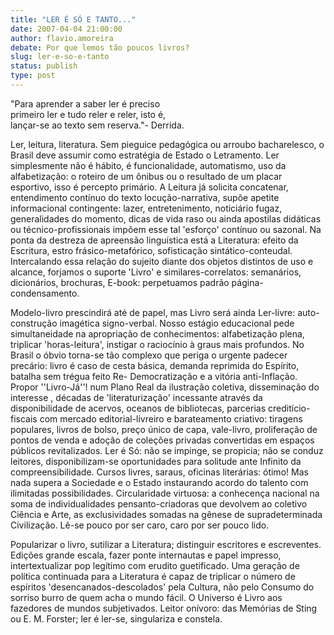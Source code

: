 ```yaml
---
title: "LER É SÓ E TANTO..."
date: 2007-04-04 21:00:00
author: flavio.amoreira
debate: Por que lemos tão poucos livros?
slug: ler-e-so-e-tanto
status: publish 
type: post
---
```


"Para aprender a saber ler é preciso   
primeiro ler e tudo reler e reler, isto é,  
lançar-se ao texto sem reserva."- Derrida.  
  
Ler, leitura, literatura. Sem pieguice pedagógica ou arroubo bacharelesco, o Brasil deve assumir como estratégia de Estado o Letramento. Ler simplesmente não é hábito, é funcionalidade, automatismo, uso da alfabetização: o roteiro de um ônibus ou o resultado de um placar esportivo, isso é percepto primário. A Leitura já solicita concatenar, entendimento contínuo do texto locução-narrativa, supõe apetite informacional contingente: lazer, entretenimento, noticiário fugaz, generalidades do momento, dicas de vida raso ou ainda apostilas didáticas ou técnico-profissionais impõem esse tal 'esforço' contínuo ou sazonal. Na ponta da destreza de apreensão linguística está a Literatura: efeito da Escritura, estro frásico-metafórico, sofisticação sintático-conteudal. Intercalando essa relação do sujeito diante dos objetos distintos de uso e alcance, forjamos o suporte 'Livro' e similares-correlatos: semanários, dicionários, brochuras, E-book: perpetuamos padrão página-condensamento.   
  
Modelo-livro prescindirá até de papel, mas Livro será ainda Ler-livre: auto-construção imagética signo-verbal. Nosso estágio educacional pede simultaneidade na apropriação de conhecimentos: alfabetização plena, triplicar 'horas-leitura', instigar o raciocínio à graus mais profundos. No Brasil o óbvio torna-se tão complexo que periga o urgente padecer precário: livro é caso de cesta básica, demanda reprimida do Espírito, batalha sem trégua feito Re- Democratização e a vitória anti-Inflação. Propor ''Livro-Já''! num Plano Real da ilustração coletiva, disseminação do interesse , décadas de 'literaturização' incessante através da disponibilidade de acervos, oceanos de bibliotecas, parcerias creditício-fiscais com mercado editorial-livreiro e barateamento criativo: tiragens populares, livros de bolso, preço único de capa, vale-livro, proliferação de pontos de venda e adoção de coleções privadas convertidas em espaços públicos revitalizados. Ler é Só: não se impinge, se propicia; não se conduz leitores, disponibilizam-se oportunidades para solitude ante Infinito da compreensibilidade. Cursos livres, saraus, oficinas literárias: ótimo! Mas nada supera a Sociedade e o Estado instaurando acordo do talento com ilimitadas possibilidades. Circularidade virtuosa: a conhecença nacional na soma de individualidades pensanto-criadoras que devolvem ao coletivo Ciência e Arte, as exclusividades somadas na gênese de supradeterminada Civilização. Lê-se pouco por ser caro, caro por ser pouco lido.   
  
Popularizar o livro, sutilizar a Literatura; distinguir escritores e escreventes. Edições grande escala, fazer ponte internautas e papel impresso, intertextualizar pop legítimo com erudito guetificado. Uma geração de política continuada para a Literatura é capaz de triplicar o número de espíritos 'desencanados-descolados' pela Cultura, não pelo Consumo do sorriso burro de quem acha o mundo fácil. O Universo é Livro aos fazedores de mundos subjetivados. Leitor onívoro: das Memórias de Sting ou E. M. Forster; ler é ler-se, singulariza e constela.
